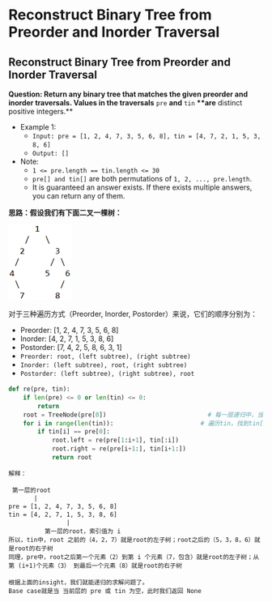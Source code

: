 # Reconstruct Binary Tree from Preorder and Inorder Traversal

## Reconstruct Binary Tree from Preorder and Inorder Traversal

**Question: Return any binary tree that matches the given preorder and inorder traversals. Values in the traversals** `pre` **and** `tin` **\*\*are** distinct positive integers.\*\*

* Example 1:
  * `Input: pre = [1, 2, 4, 7, 3, 5, 6, 8], tin = [4, 7, 2, 1, 5, 3, 8, 6]`
  * `Output: []`
* Note:
  * `1 <= pre.length == tin.length <= 30`
  * `pre[] and tin[]` are both permutations of `1, 2, ..., pre.length`.
  * It is guaranteed an answer exists. If there exists multiple answers, you can return any of them.

**思路：假设我们有下面二叉一棵树：**

![Figure 1. Tree Example](../.gitbook/assets/1572113633-1.jpg)

对于三种遍历方式（Preorder, Inorder, Postorder）来说，它们的顺序分别为：

* Preorder: \[1, 2, 4, 7, 3, 5, 6, 8\]
* Inorder: \[4, 2, 7, 1, 5, 3, 8, 6\]
* Postorder: \[7, 4, 2, 5, 8, 6, 3, 1\]
* `Preorder: root, (left subtree), (right subtree)`
* `Inorder: (left subtree), root, (right subtree)`
* `Postorder: (left subtree), (right subtree), root`

```python
def re(pre, tin):
    if len(pre) <= 0 or len(tin) <= 0:
        return
    root = TreeNode(pre[0])                            # 每一层递归中，当前层的pre[0]一定是当前层子树的根节点
    for i in range(len(tin)):                        # 遍历tin，找到tin[i] == pre[0]。此时 i 就是当前层根节点在 tin 中的索引值
        if tin[i] == pre[0]:
            root.left = re(pre[1:i+1], tin[:i])
            root.right = re(pre[i+1:], tin[i+1:])
            return root
```

```text
解释：

 第一层的root
       |
pre = [1, 2, 4, 7, 3, 5, 6, 8]
tin = [4, 2, 7, 1, 5, 3, 8, 6]
                |
          第一层的root，索引值为 i
所以，tin中，root 之前的（4，2，7）就是root的左子树；root之后的（5，3，8，6）就是root的右子树
同理，pre中，root之后第一个元素（2）到第 i 个元素（7，包含）就是root的左子树；从第 (i+1)个元素（3） 到最后一个元素（8）就是root的右子树

根据上面的insight，我们就能递归的求解问题了。
Base case就是当 当前层的 pre 或 tin 为空，此时我们返回 None
```


